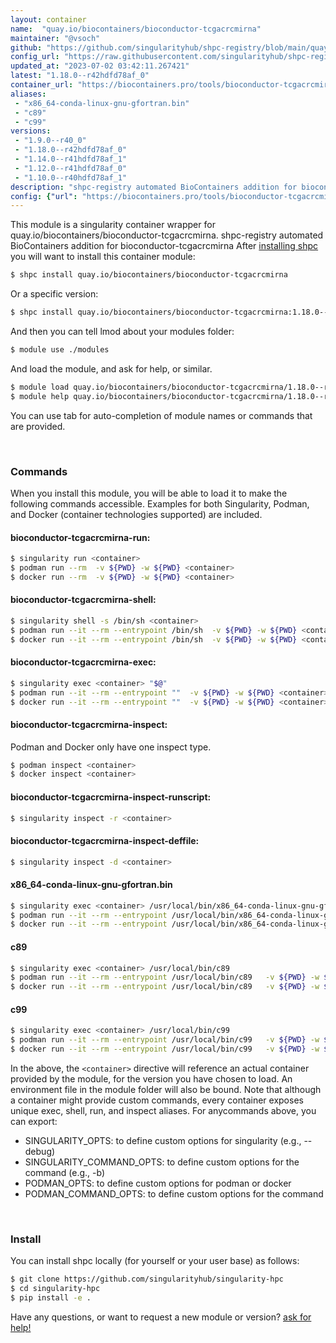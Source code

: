 ```yaml
---
layout: container
name:  "quay.io/biocontainers/bioconductor-tcgacrcmirna"
maintainer: "@vsoch"
github: "https://github.com/singularityhub/shpc-registry/blob/main/quay.io/biocontainers/bioconductor-tcgacrcmirna/container.yaml"
config_url: "https://raw.githubusercontent.com/singularityhub/shpc-registry/main/quay.io/biocontainers/bioconductor-tcgacrcmirna/container.yaml"
updated_at: "2023-07-02 03:42:11.267421"
latest: "1.18.0--r42hdfd78af_0"
container_url: "https://biocontainers.pro/tools/bioconductor-tcgacrcmirna"
aliases:
 - "x86_64-conda-linux-gnu-gfortran.bin"
 - "c89"
 - "c99"
versions:
 - "1.9.0--r40_0"
 - "1.18.0--r42hdfd78af_0"
 - "1.14.0--r41hdfd78af_1"
 - "1.12.0--r41hdfd78af_0"
 - "1.10.0--r40hdfd78af_1"
description: "shpc-registry automated BioContainers addition for bioconductor-tcgacrcmirna"
config: {"url": "https://biocontainers.pro/tools/bioconductor-tcgacrcmirna", "maintainer": "@vsoch", "description": "shpc-registry automated BioContainers addition for bioconductor-tcgacrcmirna", "latest": {"1.18.0--r42hdfd78af_0": "sha256:91166f39f97095b00d0db450a0aa9cbd62418d553a2a50e872ae22272db9ed22"}, "tags": {"1.9.0--r40_0": "sha256:98ef10d7ea8887485250426095080840b73abe5651a84f91383552e12f0356fa", "1.18.0--r42hdfd78af_0": "sha256:91166f39f97095b00d0db450a0aa9cbd62418d553a2a50e872ae22272db9ed22", "1.14.0--r41hdfd78af_1": "sha256:f5ee8bf9bf83ab7b951b83ebaa58b84a73c89265dd63644b9ddb79fc990c4f58", "1.12.0--r41hdfd78af_0": "sha256:20202aa0daf0439c0543bd56c9d1762762e56e82481c2fb85d18ec7dee6a21d4", "1.10.0--r40hdfd78af_1": "sha256:fd37e9132e7497d16a44acd7108431dc5bf71a30756a809d21d9e0d1d19d453c"}, "docker": "quay.io/biocontainers/bioconductor-tcgacrcmirna", "aliases": {"x86_64-conda-linux-gnu-gfortran.bin": "/usr/local/bin/x86_64-conda-linux-gnu-gfortran.bin", "c89": "/usr/local/bin/c89", "c99": "/usr/local/bin/c99"}}
---
```


This module is a singularity container wrapper for quay.io/biocontainers/bioconductor-tcgacrcmirna.
shpc-registry automated BioContainers addition for bioconductor-tcgacrcmirna
After [installing shpc](#install) you will want to install this container module:


```bash
$ shpc install quay.io/biocontainers/bioconductor-tcgacrcmirna
```

Or a specific version:

```bash
$ shpc install quay.io/biocontainers/bioconductor-tcgacrcmirna:1.18.0--r42hdfd78af_0
```

And then you can tell lmod about your modules folder:

```bash
$ module use ./modules
```

And load the module, and ask for help, or similar.

```bash
$ module load quay.io/biocontainers/bioconductor-tcgacrcmirna/1.18.0--r42hdfd78af_0
$ module help quay.io/biocontainers/bioconductor-tcgacrcmirna/1.18.0--r42hdfd78af_0
```

You can use tab for auto-completion of module names or commands that are provided.

<br>

### Commands

When you install this module, you will be able to load it to make the following commands accessible.
Examples for both Singularity, Podman, and Docker (container technologies supported) are included.

#### bioconductor-tcgacrcmirna-run:

```bash
$ singularity run <container>
$ podman run --rm  -v ${PWD} -w ${PWD} <container>
$ docker run --rm  -v ${PWD} -w ${PWD} <container>
```

#### bioconductor-tcgacrcmirna-shell:

```bash
$ singularity shell -s /bin/sh <container>
$ podman run --it --rm --entrypoint /bin/sh  -v ${PWD} -w ${PWD} <container>
$ docker run --it --rm --entrypoint /bin/sh  -v ${PWD} -w ${PWD} <container>
```

#### bioconductor-tcgacrcmirna-exec:

```bash
$ singularity exec <container> "$@"
$ podman run --it --rm --entrypoint ""  -v ${PWD} -w ${PWD} <container> "$@"
$ docker run --it --rm --entrypoint ""  -v ${PWD} -w ${PWD} <container> "$@"
```

#### bioconductor-tcgacrcmirna-inspect:

Podman and Docker only have one inspect type.

```bash
$ podman inspect <container>
$ docker inspect <container>
```

#### bioconductor-tcgacrcmirna-inspect-runscript:

```bash
$ singularity inspect -r <container>
```

#### bioconductor-tcgacrcmirna-inspect-deffile:

```bash
$ singularity inspect -d <container>
```


#### x86_64-conda-linux-gnu-gfortran.bin

```bash
$ singularity exec <container> /usr/local/bin/x86_64-conda-linux-gnu-gfortran.bin
$ podman run --it --rm --entrypoint /usr/local/bin/x86_64-conda-linux-gnu-gfortran.bin   -v ${PWD} -w ${PWD} <container> -c " $@"
$ docker run --it --rm --entrypoint /usr/local/bin/x86_64-conda-linux-gnu-gfortran.bin   -v ${PWD} -w ${PWD} <container> -c " $@"
```


#### c89

```bash
$ singularity exec <container> /usr/local/bin/c89
$ podman run --it --rm --entrypoint /usr/local/bin/c89   -v ${PWD} -w ${PWD} <container> -c " $@"
$ docker run --it --rm --entrypoint /usr/local/bin/c89   -v ${PWD} -w ${PWD} <container> -c " $@"
```


#### c99

```bash
$ singularity exec <container> /usr/local/bin/c99
$ podman run --it --rm --entrypoint /usr/local/bin/c99   -v ${PWD} -w ${PWD} <container> -c " $@"
$ docker run --it --rm --entrypoint /usr/local/bin/c99   -v ${PWD} -w ${PWD} <container> -c " $@"
```



In the above, the `<container>` directive will reference an actual container provided
by the module, for the version you have chosen to load. An environment file in the
module folder will also be bound. Note that although a container
might provide custom commands, every container exposes unique exec, shell, run, and
inspect aliases. For anycommands above, you can export:

 - SINGULARITY_OPTS: to define custom options for singularity (e.g., --debug)
 - SINGULARITY_COMMAND_OPTS: to define custom options for the command (e.g., -b)
 - PODMAN_OPTS: to define custom options for podman or docker
 - PODMAN_COMMAND_OPTS: to define custom options for the command

<br>

### Install

You can install shpc locally (for yourself or your user base) as follows:

```bash
$ git clone https://github.com/singularityhub/singularity-hpc
$ cd singularity-hpc
$ pip install -e .
```

Have any questions, or want to request a new module or version? [ask for help!](https://github.com/singularityhub/singularity-hpc/issues)